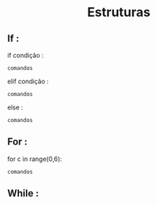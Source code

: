 <h1 align=center>Estruturas</h1>

## If :

if condição :

    comandos

elif condição :

    comandos

else :

    comandos
</p>
    
## For :

for c in range(0,6):

    comandos

## While :